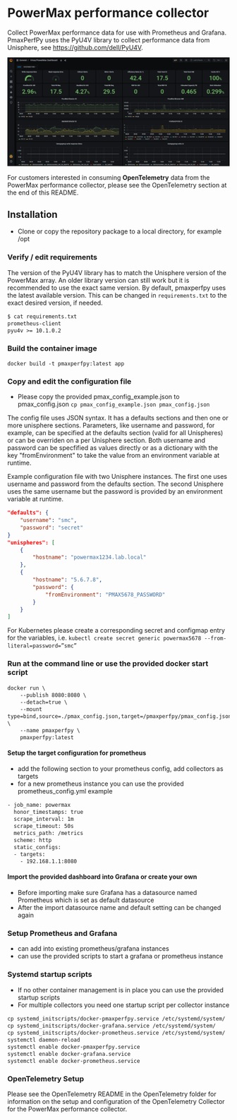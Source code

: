 # PowerMax performance collector
Collect PowerMax performance data for use with Prometheus and Grafana. PmaxPerfPy uses the PyU4V library to collect performance data from Unisphere, see https://github.com/dell/PyU4V.

![Grafana Dashboard](Grafana/dashboard_screenshot.png "Grafana Dashboard")

For customers interested in consuming **OpenTelemetry** data from the PowerMax performance collector, please see the OpenTelemetry section at the end of this README.

## Installation
* Clone or copy the repository package to a local directory, for example /opt

### Verify / edit requirements
The version of the PyU4V library has to match the Unisphere version of the PowerMax array. An older library version can still work but it is recommended to use the exact same version. By default, pmaxperfpy uses the latest available version. This can be changed in ```requirements.txt``` to the exact desired version, if needed.
```
$ cat requirements.txt
prometheus-client
pyu4v >= 10.1.0.2
```

### Build the container image
```
docker build -t pmaxperfpy:latest app
```

### Copy and edit the configuration file
* Please copy the provided pmax_config_example.json to pmax_config.json ``` cp pmax_config_example.json pmax_config.json ```

The config file uses JSON syntax. It has a defaults sections and then one or more unisphere sections. Parameters, like username and password, for example, can be specified at the defaults section (valid for all Unispheres) or can be overriden on a per Unisphere section.
Both username and password can be specfified as values directly or as a dictionary with the key "fromEnvironment" to take the value from an environment variable at runtime.

Example configuration file with two Unisphere instances. The first one uses username and password from the defaults section. The second Unisphere uses the same username but the password is provided by an environment variable at runtime.
```json
"defaults": {
    "username": "smc",
    "password": "secret"
}
"unispheres": [
    {
        "hostname": "powermax1234.lab.local"
    },
    {
        "hostname": "5.6.7.8",
        "password": {
            "fromEnvironment": "PMAX5678_PASSWORD"
        }
    }
]
```
For Kubernetes please create a corresponding secret and configmap entry for the variables, i.e. ```kubectl create secret generic powermax5678 --from-literal=password=”smc”```


### Run at the command line or use the provided docker start script
```
docker run \
	--publish 8080:8080 \
	--detach=true \
	--mount type=bind,source=./pmax_config.json,target=/pmaxperfpy/pmax_config.json,readonly \
	--name pmaxperfpy \
	pmaxperfpy:latest
```

#### Setup the target configuration for prometheus
* add the following section to your prometheus config, add collectors as targets
* for a new prometheus instance you can use the provided prometheus_config.yml example
```
- job_name: powermax
  honor_timestamps: true
  scrape_interval: 1m
  scrape_timeout: 50s
  metrics_path: /metrics
  scheme: http
  static_configs:
  - targets:
    - 192.168.1.1:8080
```

#### Import the provided dashboard into Grafana or create your own
* Before importing make sure Grafana has a datasource named Prometheus which is set as default datasource
* After the import datasource name and default setting can be changed again

### Setup Prometheus and Grafana
* can add into existing prometheus/grafana instances
* can use the provided scripts to start a grafana or prometheus instance

### Systemd startup scripts
* If no other container management is in place you can use the provided startup scripts
* For multiple collectors you need one startup script per collector instance
```
cp systemd_initscripts/docker-pmaxperfpy.service /etc/systemd/system/
cp systemd_initscripts/docker-grafana.service /etc/systemd/system/
cp systemd_initscripts/docker-prometheus.service /etc/systemd/system/
systemctl daemon-reload
systemctl enable docker-pmaxperfpy.service
systemctl enable docker-grafana.service
systemctl enable docker-prometheus.service
```

### OpenTelemetry Setup

Please see the OpenTelemetry README in the OpenTelemetry folder for information on the setup and configuration of the OpenTelemetry Collector for the PowerMax performance collector. 
